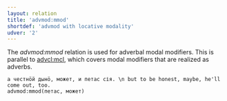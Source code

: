 ```yaml
---
layout: relation
title: 'advmod:mmod'
shortdef: 'advmod with locative modality'
udver: '2'
---
```


The _advmod:mmod_ relation is used for adverbal modal modifiers.
This is parallel to [advcl:mcl](), which covers modal modifiers that are realized as adverbs.

~~~ sdparse
а честнӧй дынӧ, может, и петас сія. \n but to be honest, maybe, he'll come out, too.
advmod:mmod(петас, может)

~~~

<!-- Interlanguage links updated St lis 3 20:58:37 CET 2021 -->
